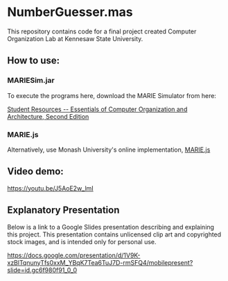 # NumberGuesser.mas

This repository contains code for a final project created Computer Organization Lab at Kennesaw State University.

## How to use:

### MARIESim.jar
To execute the programs here, download the MARIE Simulator from here:

[Student Resources -- Essentials of Computer Organization and Architecture, Second Edition](http://computerscience.jbpub.com/ecoa/2e/student_resources.cfm)

### MARIE.js
Alternatively, use Monash University's online implementation, [MARIE.js](https://marie.js.org/)

## Video demo:
https://youtu.be/J5AoE2w_lmI

## Explanatory Presentation
Below is a link to a Google Slides presentation describing and explaining this project. This presentation contains unlicensed clip art and copyrighted stock images, and is intended only for personal use.

https://docs.google.com/presentation/d/1V9K-xzBlTqnunyTfs0xxM_YBqK7Tea6TuJ7D-rmSFQ4/mobilepresent?slide=id.gc6f980f91_0_0
